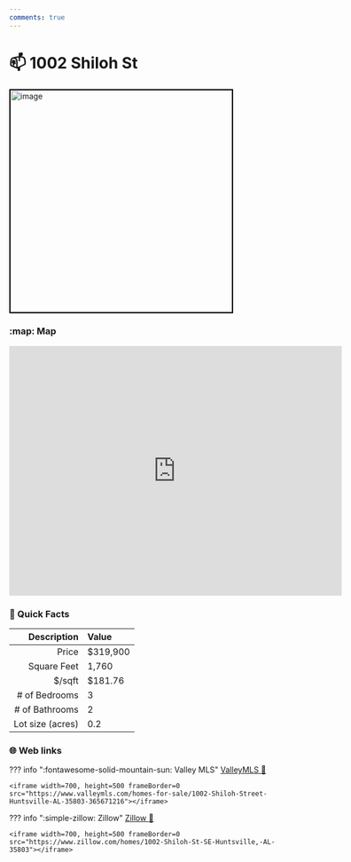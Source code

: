 ```yaml
---
comments: true
---
```


# 📫 1002 Shiloh St

<img
    src="https://realestatedigital.propertiescdn.com/ListingImages/alnaris-p/addl_picts/0/0/21857170-26.jpg" 
    alt="image" 
    width="400" 
    style="border:2px solid black">

### :map: Map

<iframe src="https://www.google.com/maps/embed?pb=!1m18!1m12!1m3!1d3283.4831767640476!2d-86.5507198229371!3d34.61722818768491!2m3!1f0!2f0!3f0!3m2!1i1024!2i768!4f13.1!3m3!1m2!1s0x88620d72fa372621%3A0xb4135cf2dd8cfaf2!2s1002%20Shiloh%20St%2C%20Huntsville%2C%20AL%2035803!5e0!3m2!1sen!2sus!4v1717080820374!5m2!1sen!2sus" width="600" height="450" style="border:0;" allowfullscreen="" loading="lazy" referrerpolicy="no-referrer-when-downgrade"></iframe>

### :open_file_folder: Quick Facts

| Description       | Value |
| ----------------: | :---- |
| Price             | $319,900 |
| Square Feet       | 1,760 |
| $/sqft            | $181.76 |
| # of Bedrooms     | 3 |
| # of Bathrooms    | 2 |
| Lot size (acres)  | 0.2 |

### :globe_with_meridians: Web links

??? info ":fontawesome-solid-mountain-sun: Valley MLS"
    [ValleyMLS 	:link:](https://www.valleymls.com/homes-for-sale/1002-Shiloh-Street-Huntsville-AL-35803-365671216)

    <iframe width=700, height=500 frameBorder=0 src="https://www.valleymls.com/homes-for-sale/1002-Shiloh-Street-Huntsville-AL-35803-365671216"></iframe>

??? info ":simple-zillow: Zillow"
    [Zillow :link:](https://www.zillow.com/homes/1002-Shiloh-St-SE-Huntsville,-AL-35803)

    <iframe width=700, height=500 frameBorder=0 src="https://www.zillow.com/homes/1002-Shiloh-St-SE-Huntsville,-AL-35803"></iframe>